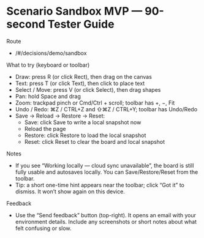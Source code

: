 # Scenario Sandbox MVP — 90-second Tester Guide

Route
- /#/decisions/demo/sandbox

What to try (keyboard or toolbar)
- Draw: press R (or click Rect), then drag on the canvas
- Text: press T (or click Text), then click to place text
- Select / Move: press V (or click Select), then drag shapes
- Pan: hold Space and drag
- Zoom: trackpad pinch or Cmd/Ctrl + scroll; toolbar has +, −, Fit
- Undo / Redo: ⌘Z / CTRL+Z and ⇧⌘Z / CTRL+Y; toolbar has Undo/Redo
- Save → Reload → Restore → Reset:
  - Save: click Save to write a local snapshot now
  - Reload the page
  - Restore: click Restore to load the local snapshot
  - Reset: click Reset to clear the board and local snapshot

Notes
- If you see “Working locally — cloud sync unavailable”, the board is still fully usable and autosaves locally. You can Save/Restore/Reset from the toolbar.
- Tip: a short one-time hint appears near the toolbar; click “Got it” to dismiss. It won’t show again on this device.

Feedback
- Use the “Send feedback” button (top-right). It opens an email with your environment details. Include any screenshots or short notes about what felt confusing or slow.
